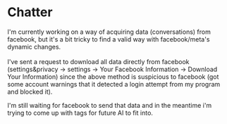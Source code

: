 ﻿# Chatter

I'm currently working on a way of acquiring data (conversations) from facebook, but it's a bit tricky to find a valid way with facebook/meta's dynamic changes. <br><br>
I've sent a request to download all data directly from facebook (settings&privacy -> settings -> Your Facebook Information -> Download Your Information) since the above method is suspicious to facebook (got some account warnings that it detected a login attempt from my program and blocked it).

I'm still waiting for facebook to send that data and in the meantime i'm trying to come up with tags for future AI to fit into.